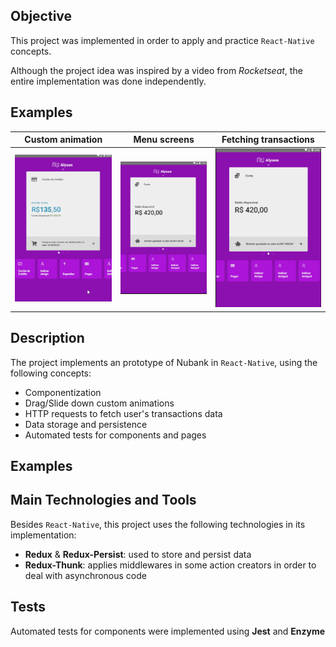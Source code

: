 ## Objective
This project was implemented in order to apply and practice `React-Native` concepts.

Although the project idea was inspired by a video from *Rocketseat*, the entire implementation was done independently.

## Examples

Custom animation | Menu screens | Fetching transactions |
---|---|---|
 ![](./demos/nub1.gif) | ![](./demos/nub2.gif) | ![](./demos/nub3.gif)

## Description
The project implements an prototype of Nubank in `React-Native`, using the following concepts:
- Componentization
- Drag/Slide down custom animations
- HTTP requests to fetch user's transactions data
- Data storage and persistence
- Automated tests for components and pages

## Examples

## Main Technologies and Tools
Besides `React-Native`, this project uses the following technologies in its implementation:
- **Redux** & **Redux-Persist**: used to store and persist data
- **Redux-Thunk**: applies middlewares in some action creators in order to deal with asynchronous code

## Tests
Automated tests for components were implemented using **Jest** and **Enzyme**
